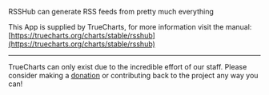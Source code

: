 RSSHub can generate RSS feeds from pretty much everything

This App is supplied by TrueCharts, for more information visit the manual: [https://truecharts.org/charts/stable/rsshub](https://truecharts.org/charts/stable/rsshub)

---

TrueCharts can only exist due to the incredible effort of our staff.
Please consider making a [donation](https://truecharts.org/about/sponsor) or contributing back to the project any way you can!
